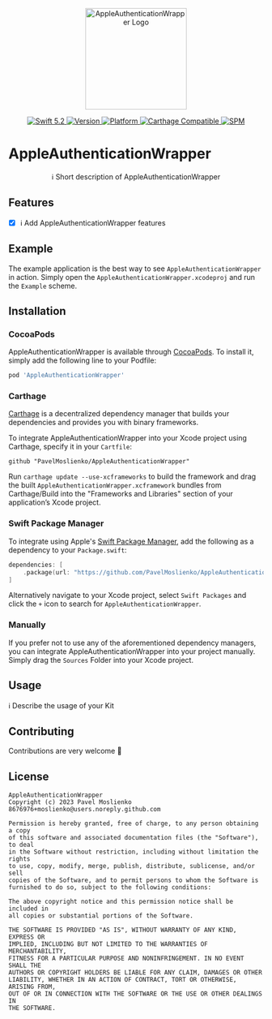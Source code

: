 <p align="center">
   <img width="200" src="https://raw.githubusercontent.com/SvenTiigi/SwiftKit/gh-pages/readMeAssets/SwiftKitLogo.png" alt="AppleAuthenticationWrapper Logo">
</p>

<p align="center">
   <a href="https://developer.apple.com/swift/">
      <img src="https://img.shields.io/badge/Swift-5.2-orange.svg?style=flat" alt="Swift 5.2">
   </a>
   <a href="http://cocoapods.org/pods/AppleAuthenticationWrapper">
      <img src="https://img.shields.io/cocoapods/v/AppleAuthenticationWrapper.svg?style=flat" alt="Version">
   </a>
   <a href="http://cocoapods.org/pods/AppleAuthenticationWrapper">
      <img src="https://img.shields.io/cocoapods/p/AppleAuthenticationWrapper.svg?style=flat" alt="Platform">
   </a>
   <a href="https://github.com/Carthage/Carthage">
      <img src="https://img.shields.io/badge/Carthage-compatible-4BC51D.svg?style=flat" alt="Carthage Compatible">
   </a>
   <a href="https://github.com/apple/swift-package-manager">
      <img src="https://img.shields.io/badge/Swift%20Package%20Manager-compatible-brightgreen.svg" alt="SPM">
   </a>
</p>

# AppleAuthenticationWrapper

<p align="center">
ℹ️ Short description of AppleAuthenticationWrapper
</p>

## Features

- [x] ℹ️ Add AppleAuthenticationWrapper features

## Example

The example application is the best way to see `AppleAuthenticationWrapper` in action. Simply open the `AppleAuthenticationWrapper.xcodeproj` and run the `Example` scheme.

## Installation

### CocoaPods

AppleAuthenticationWrapper is available through [CocoaPods](http://cocoapods.org). To install
it, simply add the following line to your Podfile:

```bash
pod 'AppleAuthenticationWrapper'
```

### Carthage

[Carthage](https://github.com/Carthage/Carthage) is a decentralized dependency manager that builds your dependencies and provides you with binary frameworks.

To integrate AppleAuthenticationWrapper into your Xcode project using Carthage, specify it in your `Cartfile`:

```ogdl
github "PavelMoslienko/AppleAuthenticationWrapper"
```

Run `carthage update --use-xcframeworks` to build the framework and drag the built `AppleAuthenticationWrapper.xcframework` bundles from Carthage/Build into the "Frameworks and Libraries" section of your application’s Xcode project.

### Swift Package Manager

To integrate using Apple's [Swift Package Manager](https://swift.org/package-manager/), add the following as a dependency to your `Package.swift`:

```swift
dependencies: [
    .package(url: "https://github.com/PavelMoslienko/AppleAuthenticationWrapper.git", from: "1.0.0")
]
```

Alternatively navigate to your Xcode project, select `Swift Packages` and click the `+` icon to search for `AppleAuthenticationWrapper`.

### Manually

If you prefer not to use any of the aforementioned dependency managers, you can integrate AppleAuthenticationWrapper into your project manually. Simply drag the `Sources` Folder into your Xcode project.

## Usage

ℹ️ Describe the usage of your Kit

## Contributing
Contributions are very welcome 🙌

## License

```
AppleAuthenticationWrapper
Copyright (c) 2023 Pavel Moslienko 8676976+moslienko@users.noreply.github.com

Permission is hereby granted, free of charge, to any person obtaining a copy
of this software and associated documentation files (the "Software"), to deal
in the Software without restriction, including without limitation the rights
to use, copy, modify, merge, publish, distribute, sublicense, and/or sell
copies of the Software, and to permit persons to whom the Software is
furnished to do so, subject to the following conditions:

The above copyright notice and this permission notice shall be included in
all copies or substantial portions of the Software.

THE SOFTWARE IS PROVIDED "AS IS", WITHOUT WARRANTY OF ANY KIND, EXPRESS OR
IMPLIED, INCLUDING BUT NOT LIMITED TO THE WARRANTIES OF MERCHANTABILITY,
FITNESS FOR A PARTICULAR PURPOSE AND NONINFRINGEMENT. IN NO EVENT SHALL THE
AUTHORS OR COPYRIGHT HOLDERS BE LIABLE FOR ANY CLAIM, DAMAGES OR OTHER
LIABILITY, WHETHER IN AN ACTION OF CONTRACT, TORT OR OTHERWISE, ARISING FROM,
OUT OF OR IN CONNECTION WITH THE SOFTWARE OR THE USE OR OTHER DEALINGS IN
THE SOFTWARE.
```
